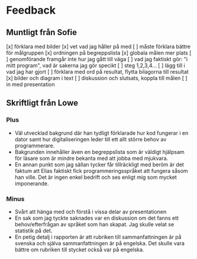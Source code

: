 # Feedback

## Muntligt från Sofie

[x] förklara med bilder
[x] vet vad jag håller på med
[ ] måste förklara bättre för målgruppen
[x] ordningen på begreppslista
[x] globala målen mer plats
[ ] genomförande framgår inte hur jag gått till väga
[ ] vad jag faktiskt gör: "i mitt program", vad är sakerna jag gör specikt
[ ] steg 1,2,3,4...
[ ] lägg till i vad jag har gjort
[ ] förklara med ord på resultat, flytta bilagorna till resultat
[x] bilder och diagram i text
[ ] diskussion och slutsats, koppla till målen
[ ] in med presentation

## Skriftligt från Lowe

### Plus

* Väl utvecklad bakgrund där han tydligt förklarade hur kod fungerar i en dator samt hur digitaliseringen leder till ett allt större behov av programmerare.
* Bakgrunden innehåller även en begreppslista som är väldigt hjälpsam för läsare som är mindre bekanta med att jobba med mjukvara.
* En annan punkt som jag sällan tycker får tillräckligt med beröm är det faktum att Elias faktiskt fick programmeringsspråket att fungera såsom han ville. Det är ingen enkel bedrift och ses enligt mig som mycket imponerande.

### Minus

* Svårt att hänga med och förstå i vissa delar av presentationen
* En sak som jag tyckte saknades var en diskussion om det fanns ett behov/efterfrågan av språket som han skapat. Jag skulle velat se statistik på det.
* En petig detalj i rapporten är att rubriken till sammanfattningen är på svenska och själva sammanfattningen är på engelska. Det skulle vara bättre om rubriken till stycket också var på engelska.
